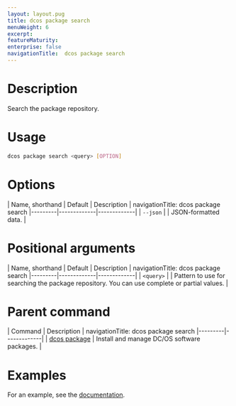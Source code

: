 ```yaml
---
layout: layout.pug
title: dcos package search
menuWeight: 6
excerpt:
featureMaturity:
enterprise: false
navigationTitle:  dcos package search
---
```


<!-- This source repo for this topic is https://github.com/dcos/dcos-docs -->


# Description
Search the package repository.

# Usage

```bash
dcos package search <query> [OPTION]
```

# Options

| Name, shorthand | Default | Description |
navigationTitle:  dcos package search
|---------|-------------|-------------|
| `--json`   |             |  JSON-formatted data. |

# Positional arguments

| Name, shorthand | Default | Description |
navigationTitle:  dcos package search
|---------|-------------|-------------|
| `<query>`   |             |  Pattern to use for searching the package repository.  You can use complete or partial values. |
        
# Parent command

| Command | Description |
navigationTitle:  dcos package search
|---------|-------------|
| [dcos package](/docs/1.10/cli/command-reference/dcos-package/)   | Install and manage DC/OS software packages. |

# Examples

For an example, see the [documentation](/docs/1.10/administering-clusters/repo/).
